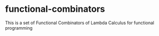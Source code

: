 # functional-combinators
This is a set of Functional Combinators of Lambda Calculus for functional programming
